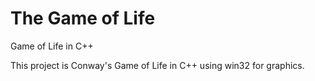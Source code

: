 # The Game of Life
Game of Life in C++

This project is Conway's Game of Life in C++ using win32 for graphics.
